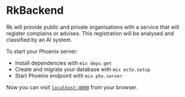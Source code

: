# RkBackend

Rk will provide public and private organisations with a service that will register complains or advises. This registration will be analysed and classified by an AI system.

To start your Phoenix server:

  * Install dependencies with `mix deps.get`
  * Create and migrate your database with `mix ecto.setup`
  * Start Phoenix endpoint with `mix phx.server`

Now you can visit [`localhost:4000`](http://localhost:4000) from your browser.